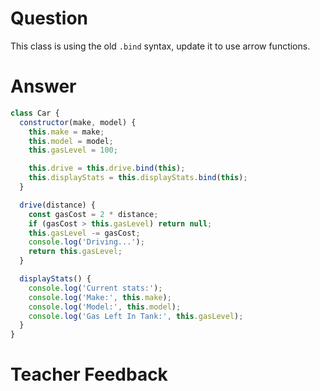 # Question
This class is using the old `.bind` syntax, update it to use arrow functions.

# Answer
```js
class Car {
  constructor(make, model) {
    this.make = make;
    this.model = model;
    this.gasLevel = 100;

    this.drive = this.drive.bind(this);
    this.displayStats = this.displayStats.bind(this);
  }

  drive(distance) {
    const gasCost = 2 * distance;
    if (gasCost > this.gasLevel) return null;
    this.gasLevel -= gasCost;
    console.log('Driving...');
    return this.gasLevel;
  }

  displayStats() {
    console.log('Current stats:');
    console.log('Make:', this.make);
    console.log('Model:', this.model);
    console.log('Gas Left In Tank:', this.gasLevel);
  }
}
```


# Teacher Feedback
